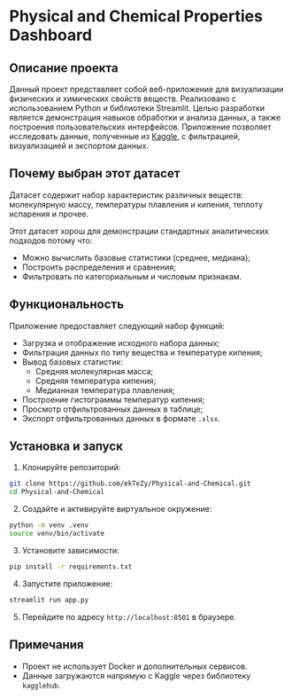 # Physical and Chemical Properties Dashboard

## Описание проекта

Данный проект представляет собой веб-приложение для визуализации физических и химических свойств веществ. Реализовано с использованием Python и библиотеки Streamlit.
Целью разработки является демонстрация навыков обработки и анализа данных, а также построения пользовательских интерфейсов. 
Приложение позволяет исследовать данные, полученные из [Kaggle](https://www.kaggle.com/datasets/ivanyakovlevg/physical-and-chemical-properties-of-substances), с фильтрацией, визуализацией и экспортом данных.

## Почему выбран этот датасет

Датасет содержит набор характеристик различных веществ: молекулярную массу, температуры плавления и кипения, теплоту испарения и прочее.

Этот датасет хорош для демонстрации стандартных аналитических подходов потому что:
- Можно вычислить базовые статистики (среднее, медиана);
- Построить распределения и сравнения;
- Фильтровать по категориальным и числовым признакам.

## Функциональность

Приложение предоставляет следующий набор функций:

- Загрузка и отображение исходного набора данных;
- Фильтрация данных по типу вещества и температуре кипения;
- Вывод базовых статистик:
  - Средняя молекулярная масса;
  - Средняя температура кипения;
  - Медианная температура плавления;
- Построение гистограммы температур кипения;
- Просмотр отфильтрованных данных в таблице;
- Экспорт отфильтрованных данных в формате `.xlsx`.

## Установка и запуск

1. Клонируйте репозиторий:

```bash
git clone https://github.com/ekTeZy/Physical-and-Chemical.git
cd Physical-and-Chemical
```

2. Создайте и активируйте виртуальное окружение:

```bash
python -m venv .venv
source venv/bin/activate
```

3. Установите зависимости:

```bash
pip install -r requirements.txt
```

4. Запустите приложение:

```bash
streamlit run app.py
```

5. Перейдите по адресу `http://localhost:8501` в браузере.

## Примечания

- Проект не использует Docker и дополнительных сервисов.
- Данные загружаются напрямую с Kaggle через библиотеку `kagglehub`.
